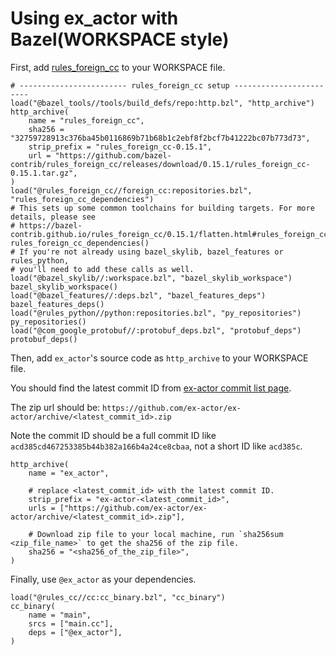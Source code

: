 # Using ex_actor with Bazel(WORKSPACE style)

First, add [rules_foreign_cc](https://github.com/bazel-contrib/rules_foreign_cc) to your WORKSPACE file.

```bazel
# ------------------------ rules_foreign_cc setup ------------------------
load("@bazel_tools//tools/build_defs/repo:http.bzl", "http_archive")
http_archive(
    name = "rules_foreign_cc",
    sha256 = "32759728913c376ba45b0116869b71b68b1c2ebf8f2bcf7b41222bc07b773d73",
    strip_prefix = "rules_foreign_cc-0.15.1",
    url = "https://github.com/bazel-contrib/rules_foreign_cc/releases/download/0.15.1/rules_foreign_cc-0.15.1.tar.gz",
)
load("@rules_foreign_cc//foreign_cc:repositories.bzl", "rules_foreign_cc_dependencies")
# This sets up some common toolchains for building targets. For more details, please see
# https://bazel-contrib.github.io/rules_foreign_cc/0.15.1/flatten.html#rules_foreign_cc_dependencies
rules_foreign_cc_dependencies()
# If you're not already using bazel_skylib, bazel_features or rules_python,
# you'll need to add these calls as well.
load("@bazel_skylib//:workspace.bzl", "bazel_skylib_workspace")
bazel_skylib_workspace()
load("@bazel_features//:deps.bzl", "bazel_features_deps")
bazel_features_deps()
load("@rules_python//python:repositories.bzl", "py_repositories")
py_repositories()
load("@com_google_protobuf//:protobuf_deps.bzl", "protobuf_deps")
protobuf_deps()
```

Then, add `ex_actor`'s source code as `http_archive` to your WORKSPACE file.

You should find the latest commit ID from [ex-actor commit list page](https://github.com/ex-actor/ex-actor/commits/main).

The zip url should be: `https://github.com/ex-actor/ex-actor/archive/<latest_commit_id>.zip`

Note the commit ID should be a full commit ID like `acd385cd467253385b44b382a166b4a24ce8cbaa`, not a short ID like `acd385c`.

```bazel
http_archive(
    name = "ex_actor",

    # replace <latest_commit_id> with the latest commit ID.
    strip_prefix = "ex-actor-<latest_commit_id>",
    urls = ["https://github.com/ex-actor/ex-actor/archive/<latest_commit_id>.zip"],

    # Download zip file to your local machine, run `sha256sum <zip_file_name>` to get the sha256 of the zip file.
    sha256 = "<sha256_of_the_zip_file>",
)
```

Finally, use `@ex_actor` as your dependencies.

```bazel
load("@rules_cc//cc:cc_binary.bzl", "cc_binary")
cc_binary(
    name = "main",
    srcs = ["main.cc"],
    deps = ["@ex_actor"],
)
```